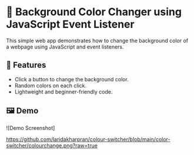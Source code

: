 # 🎨 Background Color Changer using JavaScript Event Listener

This simple web app demonstrates how to change the background color of a webpage using JavaScript and event listeners.

## 🌟 Features

- Click a button to change the background color.
- Random colors on each click.
- Lightweight and beginner-friendly code.

## 🖼️ Demo
![Demo Screenshot]

https://github.com/laridakharpran/colour-switcher/blob/main/color-switcher/colourchange.png?raw=true
